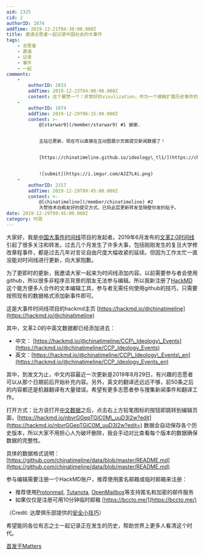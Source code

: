```yaml
---
aid: 2325
cid: 2
authorID: 1874
addTime: 2019-12-21T04:30:00.000Z
title: 邀请志愿者一起记录中国社会的大事件
tags:
    - 志愿者
    - 邀请
    - 记录
    - 事件
    - 一起
comments:
    -
        authorID: 2833
        addTime: 2019-12-23T04:00:00.000Z
        content: 这个要赞一个！非常好的visulization，作为一个接触扩展历史事件的入口真是太棒了。多谢！
    -
        authorID: 1874
        addTime: 2019-12-29T06:15:00.000Z
        content: >-
            @[starwar9](/member/starwar9) #1 谢谢.


            主站已更新，现在可以直接在互动图展示页面提交新闻数据了！


            [https://chinatimeline.github.io/ideology\_tl1/](https://chinatimeline.github.io/ideology_tl1/)


            ![submit](https://i.imgur.com/AJZ7L4i.png)
    -
        authorID: 2157
        addTime: 2019-12-29T09:45:00.000Z
        content: >-
            @[chinatimeline](/member/chinatimeline) #2
            大赞技术白痴友好的提交方式，已将此层更新转发至隔壁你发的贴子。
date: 2019-12-29T09:45:00.000Z
category: 时政
---
```


大家好，我是[中国大事件时间线](https://chinatimeline.github.io/)项目的发起者。2019年6月发布的[文革2.0时间线](https://chinatimeline.github.io/ideology_backup1.html)引起了很多关注和转发。过去几个月发生了许多大事，包括刚刚发生的复旦大学修改章程事件，都是过去几年对言论自由尺度大幅收紧的延续。但因为工作太忙一直没能对时间线进行更新，向大家抱歉。

为了更即时的更新，我邀请大家一起来为时间线添加内容。以前需要参与者会使用github，所以很多非程序员背景的朋友无法参与编辑。所以我新注册了[HackMD](https://hackmd.io)这个能方便多人合作的文本编辑工具，参与者无需任何使用github的技巧，只需要按照现有的数据格式添加新事件即可。

这是大事件时间线项目的hackmd主页 [https://hackmd.io/@chinatimeline](https://hackmd.io/@chinatimeline)

其中，文革2.0的中英文数据都已经添加进去：

*   中文： [https://hackmd.io/@chinatimeline/CCP\_Ideology\_Events](https://hackmd.io/@chinatimeline/CCP_Ideology_Events)
*   英文：[https://hackmd.io/@chinatimeline/CCP\_Ideology\_Events\_en](https://hackmd.io/@chinatimeline/CCP_Ideology_Events_en)

其中，到发文为止，中文内容最近一次更新是2019年8月29日，有兴趣的志愿者可以从那个日期前后开始补充内容。另外，英文的翻译还远远不够，前50条之后的内容都还是机器翻译有大量错误。希望有更多志愿者参与搜集新闻事件和翻译工作。

打开方式：比方说打开[中文数据](https://hackmd.io/@chinatimeline/CCP_Ideology_Events)之后，点击右上方铅笔图标的按钮即跳转到编辑页面，[https://hackmd.io/nbvrGGepTGiC0M\_uuD3I2w?edit](https://hackmd.io/nbvrGGepTGiC0M_uuD3I2w?edit=) 数据会自动保存各个历史版本，所以大家不用担心人为破坏删除，我会手动对比查看每个版本的数据确保数据的完整性。

具体的数据格式说明： [https://github.com/chinatimeline/data/blob/master/README.md](https://github.com/chinatimeline/data/blob/master/README.md)

参与编辑需要注册一个HackMD账户，推荐使用匿名邮箱或临时邮箱来注册：

*   推荐使用[Protonmail](https://protonmail.com/), [Tutanota](https://tutanota.com/), [OpenMailbox](https://www.openmailbox.org/)等支持匿名和加密的邮件服务
*   如果仅仅是注册可用10分钟临时邮箱 [https://bccto.me/](https://bccto.me/)

（Credit: 达摩俱乐部提供的[安全小技巧](https://damoresclub.github.io/about/)）

希望能同各位有志之士一起记录正在发生的历史，帮助世界上更多人看清这个时代。

[首发于Matters](https://matters.news/@chinatimeline/%E9%82%80%E8%AF%B7%E5%BF%97%E6%84%BF%E8%80%85%E4%B8%80%E8%B5%B7%E8%AE%B0%E5%BD%95%E4%B8%AD%E5%9B%BD%E7%A4%BE%E4%BC%9A%E7%9A%84%E5%A4%A7%E4%BA%8B%E4%BB%B6-zdpuAsewy1jthFQJd7K7XrLn7SoCGixZzb9kZqDFYuor22TiZ)
